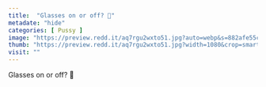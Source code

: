 ```yaml
---
title:  "Glasses on or off? 🤔"
metadate: "hide"
categories: [ Pussy ]
image: "https://preview.redd.it/aq7rgu2wxto51.jpg?auto=webp&s=882afe55c488ab75509297280e0ab3eaa6e51cf8"
thumb: "https://preview.redd.it/aq7rgu2wxto51.jpg?width=1080&crop=smart&auto=webp&s=caf024ef10d8ef8a327c175bfee2d2139982f383"
visit: ""
---
```

Glasses on or off? 🤔
